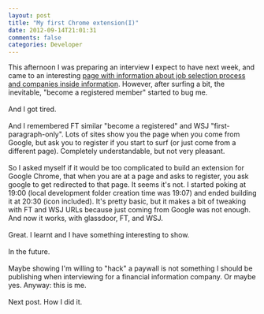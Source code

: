 ```yaml
---
layout: post
title: "My first Chrome extension(I)"
date: 2012-09-14T21:01:31
comments: false
categories: Developer
---
```


This afternoon I was preparing an interview I expect to have next week, and came to an interesting <a href="http://www.glassdoor.com/Overview/Working-at-S-and-P-EI_IE30287.11,18.htm">page with information about job selection process and companies inside information</a>. However, after surfing a bit, the inevitable, "become a registered member" started to bug me.
<br /><br />
And I got tired.
<br /><br />
And I remembered FT similar "become a registered" and WSJ "first-paragraph-only". Lots of sites show you the page when you come from Google, but ask you to register if you start to surf (or just come from a different page).&nbsp;Completely&nbsp;understandable, but not very pleasant.
<br /><br />
So I asked myself if it would be too complicated to build an extension for Google Chrome, that when you are at a page and asks to register, you ask google to get redirected to that page. It seems it's not. I started poking at 19:00 (local development folder creation time was 19:07) and ended building it at 20:30 (icon included).&nbsp;It's pretty basic, but it makes a bit of tweaking with FT and WSJ URLs because just coming from Google was not enough. And now it works, with glassdoor, FT, and WSJ.
<br /><br />
Great. I learnt and I have something interesting to show.
<br /><br />
In the future.
<br /><br />
Maybe showing I'm willing to "hack" a paywall is not something I should be publishing when interviewing for a financial information company. Or maybe yes. Anyway: this is me.
<br /><br />
Next post. How I did it.
